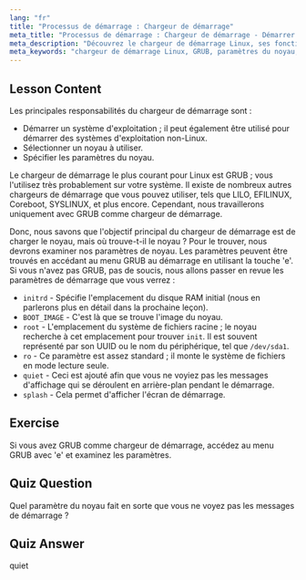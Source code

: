 ```yaml
---
lang: "fr"
title: "Processus de démarrage : Chargeur de démarrage"
meta_title: "Processus de démarrage : Chargeur de démarrage - Démarrer le Système"
meta_description: "Découvrez le chargeur de démarrage Linux, ses fonctions et les paramètres courants du noyau comme initrd et root. Comprenez GRUB et optimisez votre processus de démarrage Linux."
meta_keywords: "chargeur de démarrage Linux, GRUB, paramètres du noyau, initrd, système de fichiers racine, processus de démarrage Linux, tutoriel Linux, Linux pour débutants"
---
```


## Lesson Content

Les principales responsabilités du chargeur de démarrage sont :

- Démarrer un système d'exploitation ; il peut également être utilisé pour démarrer des systèmes d'exploitation non-Linux.
- Sélectionner un noyau à utiliser.
- Spécifier les paramètres du noyau.

Le chargeur de démarrage le plus courant pour Linux est GRUB ; vous l'utilisez très probablement sur votre système. Il existe de nombreux autres chargeurs de démarrage que vous pouvez utiliser, tels que LILO, EFILINUX, Coreboot, SYSLINUX, et plus encore. Cependant, nous travaillerons uniquement avec GRUB comme chargeur de démarrage.

Donc, nous savons que l'objectif principal du chargeur de démarrage est de charger le noyau, mais où trouve-t-il le noyau ? Pour le trouver, nous devrons examiner nos paramètres de noyau. Les paramètres peuvent être trouvés en accédant au menu GRUB au démarrage en utilisant la touche 'e'. Si vous n'avez pas GRUB, pas de soucis, nous allons passer en revue les paramètres de démarrage que vous verrez :

- `initrd` - Spécifie l'emplacement du disque RAM initial (nous en parlerons plus en détail dans la prochaine leçon).
- `BOOT_IMAGE` - C'est là que se trouve l'image du noyau.
- `root` - L'emplacement du système de fichiers racine ; le noyau recherche à cet emplacement pour trouver `init`. Il est souvent représenté par son UUID ou le nom du périphérique, tel que `/dev/sda1`.
- `ro` - Ce paramètre est assez standard ; il monte le système de fichiers en mode lecture seule.
- `quiet` - Ceci est ajouté afin que vous ne voyiez pas les messages d'affichage qui se déroulent en arrière-plan pendant le démarrage.
- `splash` - Cela permet d'afficher l'écran de démarrage.

## Exercise

Si vous avez GRUB comme chargeur de démarrage, accédez au menu GRUB avec 'e' et examinez les paramètres.

## Quiz Question

Quel paramètre du noyau fait en sorte que vous ne voyez pas les messages de démarrage ?

## Quiz Answer

quiet
